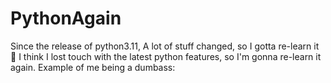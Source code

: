 # PythonAgain
 Since the release of python3.11, A lot of stuff changed, so I gotta re-learn it 🫤
 I think I lost touch with the latest python features, so I'm gonna re-learn it again.
 Example of me being a dumbass:
 
